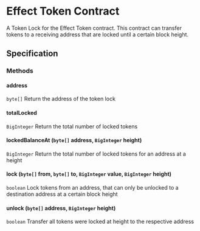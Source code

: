 # Effect Token Contract

A Token Lock for the Effect Token contract. This contract can transfer
tokens to a receiving address that are locked until a certain block
height.

## Specification

### Methods

#### address
`byte[]` Return the address of the token lock

#### totalLocked
`BigInteger` Return the total number of locked tokens

#### lockedBalanceAt (`byte[]` address, `BigInteger` height)
`BigInteger` Return the total number of locked tokens for an address at a height

#### lock (`byte[]` from, `byte[]` to, `BigInteger` value, `BigInteger` height)
`boolean` Lock tokens from an address, that can only be unlocked to a destination address at a certain block height

#### unlock (`byte[]` address, `BigInteger` height)
`boolean` Transfer all tokens were locked at height to the respective address
